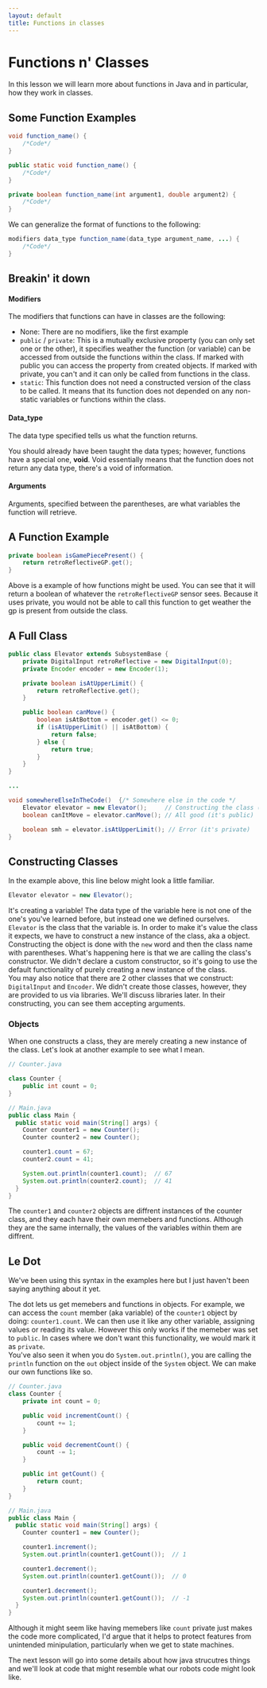 ```yaml
---
layout: default
title: Functions in classes
---
```

# Functions n' Classes
In this lesson we will learn more about functions in Java and in particular, how they work in classes.
## Some Function Examples
```java
void function_name() {
    /*Code*/
}

public static void function_name() {
    /*Code*/
}

private boolean function_name(int argument1, double argument2) {
    /*Code*/
}
```
We can generalize the format of functions to the following:
```java
modifiers data_type function_name(data_type argument_name, ...) {
    /*Code*/
}
```
## Breakin' it down
#### Modifiers
The modifiers that functions can have in classes are the following:
- None: There are no modifiers, like the first example
- `public` / `private`: This is a mutually exclusive property (you can only set one or the other), it specifies weather the function (or variable) can be accessed from outside the functions within the class. If marked with public you can access the property from created objects. If marked with private, you can't and it can only be called from functions in the class.
- `static`: This function does not need a constructed version of the class to be called. It means that its function does not depended on any non-static variables or functions within the class.

#### Data_type
The data type specified tells us what the function returns.

You should already have been taught the data types; however, functions have a special one, __void__.
Void essentially means that the function does not return any data type, there's a void of information.

#### Arguments
Arguments, specified between the parentheses, are what variables the function will retrieve.

## A Function Example
```java
private boolean isGamePiecePresent() {
    return retroReflectiveGP.get();
}
```
Above is a example of how functions might be used. You can see that it will return a boolean of whatever the `retroReflectiveGP` sensor sees. Because it uses private, you would not be able to call this function to get weather the gp is present from outside the class.

## A Full Class
```java
public class Elevator extends SubsystemBase {
    private DigitalInput retroReflective = new DigitalInput(0);
    private Encoder encoder = new Encoder(1);

    private boolean isAtUpperLimit() {
        return retroReflective.get();
    }

    public boolean canMove() {
        boolean isAtBottom = encoder.get() <= 0;
        if (isAtUpperLimit() || isAtBottom) {
            return false;
        } else {
            return true;
        }
    }
}

...

void somewhereElseInTheCode()  {/* Somewhere else in the code */
    Elevator elevator = new Elevator();     // Constructing the class (we'll get there in a sec)
    boolean canItMove = elevator.canMove(); // All good (it's public)

    boolean smh = elevator.isAtUpperLimit(); // Error (it's private)
}
```
## Constructing Classes
In the example above, this line below might look a little familiar. 
```java
Elevator elevator = new Elevator();
```
It's creating a variable! The data type of the variable here is not one of the one's you've learned before, but instead one we defined ourselves. `Elevator` is the class that the variable is. In order to make it's value the class it expects, we have to construct a new instance of the class, aka a object.   
Constructing the object is done with the `new` word and then the class name with parentheses. What's happening here is that we are calling the class's constructor. We didn't declare a custom constructor, so it's going to use the default functionality of purely creating a new instance of the class.  
You may also notice that there are 2 other classes that we construct: `DigitalInput` and `Encoder`. We didn't create those classes, however, they are provided to us via libraries. We'll discuss libraries later. In their constructing, you can see them accepting arguments. 

### Objects
When one constructs a class, they are merely creating a new instance of the class. Let's look at another example to see what I mean.
```java
// Counter.java

class Counter {
    public int count = 0;
}

// Main.java
public class Main {
  public static void main(String[] args) {
    Counter counter1 = new Counter();
    Counter counter2 = new Counter();

    counter1.count = 67;
    counter2.count = 41;

    System.out.println(counter1.count);  // 67
    System.out.println(counter2.count);  // 41
  }
}
```
The `counter1` and `counter2` objects are diffrent instances of the counter class, and they each have their own memebers and functions. Although they are the same internally, the values of the variables within them are diffrent.

## Le Dot
We've been using this syntax in the examples here but I just haven't been saying anything about it yet.

The dot lets us get memebers and functions in objects. For example, we can access the `count` member (aka variable) of the `counter1` object by doing: `counter1.count`. We can then use it like any other variable, assigning values or reading its value. However this only works if the memeber was set to `public`. In cases where we don't want this functionality, we would mark it as `private`.  
You've also seen it when you do `System.out.println()`, you are calling the `println` function on the `out` object inside of the `System` object. We can make our own functions like so.

```java
// Counter.java
class Counter {
    private int count = 0;

    public void incrementCount() {
        count += 1;
    }

    public void decrementCount() {
        count -= 1;
    }

    public int getCount() {
        return count;
    }
}

// Main.java
public class Main {
  public static void main(String[] args) {
    Counter counter1 = new Counter();

    counter1.increment();
    System.out.println(counter1.getCount());  // 1

    counter1.decrement();
    System.out.println(counter1.getCount());  // 0

    counter1.decrement();
    System.out.println(counter1.getCount());  // -1
  }
}
```
Although it might seem like having memebers like `count` private just makes the code more complicated, I'd argue that it helps to protect features from unintended minipulation, particularly when we get to state machines.  

The next lesson will go into some details about how java strucutres things and we'll look at code that might resemble what our robots code might look like. 